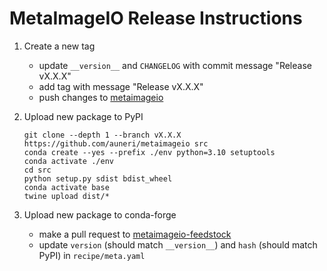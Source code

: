 # MetaImageIO Release Instructions

1. Create a new tag
    * update `__version__` and `CHANGELOG` with commit message "Release vX.X.X"
    * add tag with message "Release vX.X.X"
    * push changes to [metaimageio](https://github.com/auneri/metaimageio)

2. Upload new package to PyPI

    ```shell
    git clone --depth 1 --branch vX.X.X https://github.com/auneri/metaimageio src
    conda create --yes --prefix ./env python=3.10 setuptools
    conda activate ./env
    cd src
    python setup.py sdist bdist_wheel
    conda activate base
    twine upload dist/*
    ```

3. Upload new package to conda-forge
    * make a pull request to [metaimageio-feedstock](https://github.com/conda-forge/metaimageio-feedstock)
    * update `version` (should match `__version__`) and `hash` (should match PyPI) in `recipe/meta.yaml`
